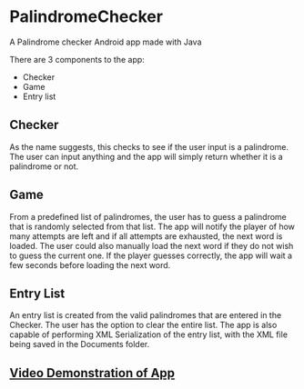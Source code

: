 # PalindromeChecker
A Palindrome checker Android app made with Java

There are 3 components to the app:
* Checker
* Game
* Entry list

## Checker
As the name suggests, this checks to see if the user input is a palindrome. The user can input anything and the app will simply return whether it is a palindrome or not.

## Game
From a predefined list of palindromes, the user has to guess a palindrome that is randomly selected from that list. The app will notify the player of how many attempts are left and if all attempts are exhausted, the next word is loaded. The user could also manually load the next word if they do not wish to guess the current one. If the player guesses correctly, the app will wait a few seconds before loading the next word. 

## Entry List
An entry list is created from the valid palindromes that are entered in the Checker. The user has the option to clear the entire list. The app is also capable of performing XML Serialization of the entry list, with the XML file being saved in the Documents folder.

## [Video Demonstration of App](https://youtu.be/iNexj4SIAqo)
